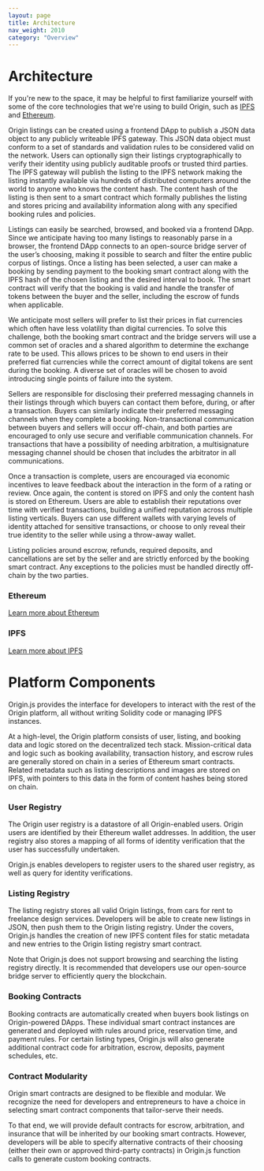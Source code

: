 ```yaml
---
layout: page
title: Architecture
nav_weight: 2010
category: "Overview"
---
```


# Architecture

If you're new to the space, it may be helpful to first familiarize yourself with some of the core technologies that we're using to build Origin, such as [IPFS](#ipfs) and [Ethereum](#ethereum).

Origin listings can be created using a frontend DApp to publish a JSON data object to
any publicly writeable IPFS gateway. This JSON data object must conform to a set of
standards and validation rules to be considered valid on the network. Users can
optionally sign their listings cryptographically to verify their identity using
publicly auditable proofs or trusted third parties. The IPFS gateway will publish the
listing to the IPFS network making the listing instantly available via hundreds of
distributed computers around the world to anyone who knows the content hash. The
content hash of the listing is then sent to a smart contract which formally publishes
the listing and stores pricing and availability information along with any specified
booking rules and policies.

Listings can easily be searched, browsed, and booked via a frontend DApp. Since we
anticipate having too many listings to reasonably parse in a browser, the frontend
DApp connects to an open-source bridge server of the user’s choosing, making it
possible to search and filter the entire public corpus of listings. Once a listing has
been selected, a user can make a booking by sending payment to the booking smart
contract along with the IPFS hash of the chosen listing and the desired interval to
book. The smart contract will verify that the booking is valid and handle the transfer
of tokens between the buyer and the seller, including the escrow of funds when
applicable.

We anticipate most sellers will prefer to list their prices in fiat currencies which
often have less volatility than digital currencies. To solve this challenge, both the
booking smart contract and the bridge servers will use a common set of oracles and a
shared algorithm to determine the exchange rate to be used. This allows prices to be
shown to end users in their preferred fiat currencies while the correct amount of
digital tokens are sent during the booking. A diverse set of oracles will be chosen to
avoid introducing single points of failure into the system.

Sellers are responsible for disclosing their preferred messaging channels in their
listings through which buyers can contact them before, during, or after a transaction.
Buyers can similarly indicate their preferred messaging channels when they complete a
booking. Non-transactional communication between buyers and sellers will occur
off-chain, and both parties are encouraged to only use secure and verifiable
communication channels. For transactions that have a possibility of needing
arbitration, a multisignature messaging channel should be chosen that includes the
arbitrator in all communications.

Once a transaction is complete, users are encouraged via economic incentives to leave
feedback about the interaction in the form of a rating or review. Once again, the
content is stored on IPFS and only the content hash is stored on Ethereum. Users are
able to establish their reputations over time with verified transactions, building a
unified reputation across multiple listing verticals. Buyers can use different wallets
with varying levels of identity attached for sensitive transactions, or choose to only
reveal their true identity to the seller while using a throw-away wallet.

Listing policies around escrow, refunds, required deposits, and cancellations are set
by the seller and are strictly enforced by the booking smart contract. Any exceptions
to the policies must be handled directly off-chain by the two parties.

### Ethereum

[Learn more about Ethereum](https://ethereum.org/)

### IPFS

[Learn more about IPFS](https://github.com/ipfs)


# Platform Components

Origin.js provides the interface for developers to interact with the rest of the Origin platform, all without writing Solidity code or managing IPFS instances.

At a high-level, the Origin platform consists of user, listing, and booking data and logic stored on the decentralized tech stack. Mission-critical data and logic such as booking availability, transaction history, and escrow rules are generally stored on chain in a series of Ethereum smart contracts. Related metadata such as listing descriptions and images are stored on IPFS, with pointers to this data in the form of content hashes being stored on chain.

### User Registry

The Origin user registry is a datastore of all Origin-enabled users. Origin users are identified by their Ethereum wallet addresses. In addition, the user registry also stores a mapping of all forms of identity verification that the user has successfully undertaken.

Origin.js enables developers to register users to the shared user registry, as well as query for identity verifications.

### Listing Registry

The listing registry stores all valid Origin listings, from cars for rent to freelance design services. Developers will be able to create new listings in JSON, then push them to the Origin listing registry. Under the covers, Origin.js handles the creation of new IPFS content files for static metadata and new entries to the Origin listing registry smart contract.

Note that Origin.js does not support browsing and searching the listing registry directly. It is recommended that developers use our open-source bridge server to efficiently query the blockchain.

### Booking Contracts

Booking contracts are automatically created when buyers book listings on Origin-powered DApps. These individual smart contract instances are generated and deployed with rules around price, reservation time, and payment rules. For certain listing types, Origin.js will also generate additional contract code for arbitration, escrow, deposits, payment schedules, etc.

### Contract Modularity

Origin smart contracts are designed to be flexible and modular. We recognize the need for developers and entrepreneurs to have a choice in selecting smart contract components that tailor-serve their needs.

To that end, we will provide default contracts for escrow, arbitration, and insurance that will be inherited by our booking smart contracts. However, developers will be able to specify alternative contracts of their choosing (either their own or approved third-party contracts) in Origin.js function calls to generate custom booking contracts.
